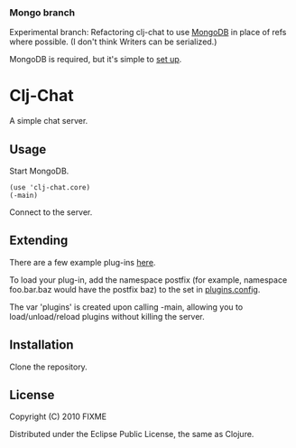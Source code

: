 ### Mongo branch

Experimental branch: Refactoring clj-chat to use [MongoDB](http://www.mongodb.org/) in place of
refs where possible. (I don't think Writers can be serialized.)

MongoDB is required, but it's simple to [set up](http://www.mongodb.org/display/DOCS/Quickstart).

# Clj-Chat

A simple chat server.

## Usage

Start MongoDB.

    (use 'clj-chat.core)
    (-main)

Connect to the server.

## Extending

There are a few example plug-ins [here](http://github.com/MayDaniel/clj-chat/blob/master/src/clj_chat/plugins/).

To load your plug-in, add the namespace postfix (for example,
namespace foo.bar.baz would have the postfix baz) to the set in
[plugins.config](http://github.com/MayDaniel/clj-chat/blob/master/plugins.config).

The var 'plugins' is created upon calling -main, allowing you to
load/unload/reload plugins without killing the server.

## Installation

Clone the repository.

## License

Copyright (C) 2010 FIXME

Distributed under the Eclipse Public License, the same as Clojure.
